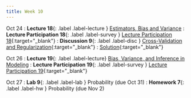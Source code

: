 ```yaml
---
title: Week 10
---
```


Oct 24
: **Lecture 18**{: .label .label-lecture } [Estimators, Bias and Variance](lecture/lec18)
: **Lecture Participation 18**{: .label .label-survey } [Lecture Participation 18](https://app.sli.do/event/4yybGp9f1EDGrkUFbC7DcB/embed/polls/f8db6c4d-4dce-449c-a5a4-75a5c65ed27f){:target="_blank"}
: **Discussion 9**{: .label .label-disc } [Cross-Validation and Regularization](https://drive.google.com/file/d/1mCLoMdpEAcvgtfaiE8h7V2QbUrFlMl3K/view?usp=sharing){:target="_blank"}
    : [Solution](https://drive.google.com/file/d/1XwsdNX-rdHfCswz4NzUIaMnypdj3y6E6/view?usp=sharing){:target="_blank"}

Oct 26
: **Lecture 19**{: .label .label-lecture} [Bias, Variance, and Inference in Modeling](lecture/lec19)
: **Lecture Participation 19**{: .label .label-survey } [Lecture Participation 19](https://app.sli.do/event/hUhpRF3FzNohn9ggeN22fX/embed/polls/7c57410e-7e67-45b5-8084-7336b92957e1){:target="_blank"}

Oct 27
: **Lab 9**{: .label .label-lab } Probability (due Oct 31)
: **Homework 7**{: .label .label-hw } Probability (due Nov 2)
